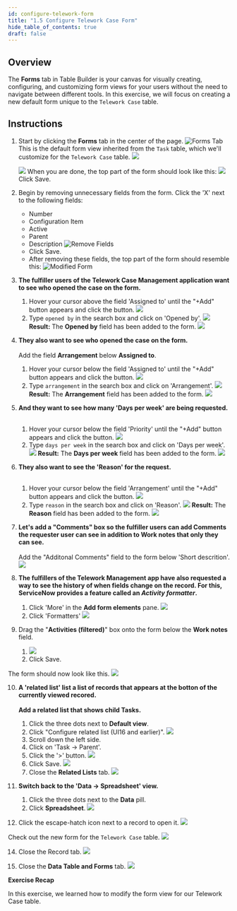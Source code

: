 ```yaml
---
id: configure-telework-form
title: "1.5 Configure Telework Case Form"
hide_table_of_contents: true
draft: false
---
```


## Overview

The **Forms** tab in Table Builder is your canvas for visually creating, configuring, and customizing form views for your users without the need to navigate between different tools. In this exercise, we will focus on creating a new default form unique to the `Telework Case` table.

## Instructions

1. Start by clicking the **Forms** tab in the center of the page.
   ![Forms Tab](../images/2023-10-19-13-30-47.png)
   This is the default form view inherited from the `Task` table, which we'll customize for the `Telework Case` table.
   ![](../images/2023-10-19-14-53-15.png)


    ![](../images/2023-10-19-14-54-23.png)
    When you are done, the top part of the form should look like this:
    ![](../images/2023-10-19-21-16-20.png)
    Click <span className="button-purple">Save</span>.


2. Begin by removing unnecessary fields from the form. Click the 'X' next to the following fields: 
   * Number
   * Configuration Item
   * Active
   * Parent
   * Description
   ![Remove Fields](../images/2023-10-19-14-54-23.png)
   * Click <span className="button-purple">Save</span>.
   * After removing these fields, the top part of the form should resemble this:
   ![Modified Form](../images/2023-10-19-21-16-20.png)


3. **The fulfiller users of the Telework Case Management application want to see who opened the case on the form.**
   1. Hover your cursor above the field 'Assigned to' until the "+Add" button appears and click the button. 
   ![](../images/2023-10-19-14-58-01.png)  
   2. Type `opened by` in the search box and click on 'Opened by'.
   ![](../images/2023-10-19-14-59-40.png)
   **Result:** The **Opened by** field has been added to the form.
   ![](../images/2023-10-19-15-00-15.png)


4. **They also want to see who opened the case on the form.**<br/><br/>
Add the field **Arrangement** below **Assigned to**.
   1. Hover your cursor below the field 'Assigned to' until the "+Add" button appears and click the button. 
   ![](../images/2023-10-19-15-08-55.png)
   2. Type `arrangement` in the search box and click on 'Arrangement'.
   ![](../images/2023-10-19-15-09-39.png)
   **Result:** The **Arrangement** field has been added to the form.
   ![](../images/2023-10-19-15-10-25.png)


5. **And they want to see how many 'Days per week' are being requested.**<br/><br/>
   1. Hover your cursor below the field 'Priority' until the "+Add" button appears and click the button.
   ![](../images/2023-10-19-15-14-27.png)
   2. Type `days per week` in the search box and click on 'Days per week'.
   ![](../images/2023-10-19-15-16-04.png)
   **Result:** The **Days per week** field has been added to the form.
   ![](../images/2023-10-19-15-16-53.png)


6. **They also want to see the 'Reason' for the request.**<br/><br/>
   1. Hover your cursor below the field 'Arrangement' until the "+Add" button appears and click the button.
   ![](../images/2023-10-19-15-19-29.png)
   2. Type `reason` in the search box and click on 'Reason'.
   ![](../images/2023-10-19-15-20-44.png)
   **Result:** The **Reason** field has been added to the form.
   ![](../images/2023-10-19-15-21-20.png)


7. **Let's add a "Comments" box so the fulfiller users can add Comments the requester user can see in addition to Work notes that only they can see.**<br/><br/>
Add the "Additonal Comments" field to the form below 'Short descrition'.
![](../images/2023-10-19-17-26-19.png)


7. **The fulfillers of the Telework Management app have also requested a way to see the history of when fields change on the record. For this, ServiceNow provides a feature called an _Activity formatter_.**
   1. Click 'More' in the **Add form elements** pane. 
   ![](../images/2023-10-19-15-24-21.png)
   2. Click 'Formatters'
   ![](../images/2023-10-19-15-26-13.png)


8.  Drag the "**Activities (filtered)**" box onto the form below the **Work notes** field.
    1. ![](../images/2023-10-19_17-28-33.gif)
    2. Click <span className="button-purple">Save</span>.


The form should now look like this.
![](../images/2023-10-19-17-30-51.png)


10. **A 'related list' list a list of records that appears at the botton of the currently viewed recored.**<br/><br/>
    **Add a related list that shows child Tasks.**
    1. Click the three dots next to **Default view**.
    2. Click "Configure related list (UI16 and earlier)".
   ![](../images/2023-10-19-16-48-27.png)
    3. Scroll down the left side.
    4. Click on 'Task -> Parent'.
    5. Click the '>' button.
    ![](../images/2023-10-19-16-51-44.png)
    6. Click <span className="button-purple">Save</span>.
    ![](../images/2023-10-19-16-53-10.png)
    7. Close the **Related Lists** tab.
    ![](../images/2023-10-19-16-56-24.png)


11. **Switch back to the 'Data -> Spreadsheet' view.**
    1.  Click the three dots next to the **Data** pill.
    2.  Click **Spreadsheet**.
   ![](../images/2023-10-19-18-45-29.png)


12. Click the escape-hatch icon next to a record to open it. 
![](../images/2023-10-19-18-31-39.png)

Check out the new form for the `Telework Case` table.
![](../images/2023-10-19-21-23-15.png)

14. Close the Record tab.
![](../images/2023-10-19-21-24-24.png)


15. Close the **Data Table and Forms** tab.
![](../images/2023-10-19-17-21-01.png)


**Exercise Recap**

In this exercise, we learned how to modify the form view for our Telework Case table.
